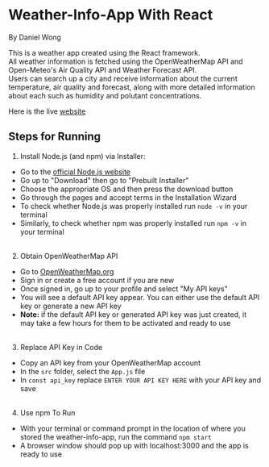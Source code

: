 # Weather-Info-App With React
By Daniel Wong

This is a weather app created using the React framework.  
All weather information is fetched using the OpenWeatherMap API and Open-Meteo's Air Quality API and Weather Forecast API.  
Users can search up a city and receive information about the current temperature, air quality and forecast, along with more detailed information about each such as humidity and polutant concentrations.

Here is the live [website](https://weathercentral.vercel.app/)


## Steps for Running
1. Install Node.js (and npm) via Installer:
* Go to the [official Node.js website](https://nodejs.org/en)
* Go up to "Download" then go to "Prebuilt Installer"
* Choose the appropriate OS and then press the download button
* Go through the pages and accept terms in the Installation Wizard
* To check whether Node.js was properly installed run ```node -v``` in your terminal
* Similarly, to check whether npm was properly installed run ```npm -v``` in your terminal <br><br>

2. Obtain OpenWeatherMap API
* Go to [OpenWeatherMap.org](https://openweathermap.org/)
* Sign in or create a free account if you are new
* Once signed in, go up to your profile and select "My API keys"
* You will see a default API key appear. You can either use the default API key or generate a new API key
* __Note:__ if the default API key or generated API key was just created, it may take a few hours for them to be activated and ready to use <br><br>

3. Replace API Key in Code
* Copy an API key from your OpenWeatherMap account
* In the ```src``` folder, select the ```App.js``` file
* In ```const api_key``` replace ```ENTER YOUR API KEY HERE``` with your API key and save<br><br>

4. Use npm To Run
* With your terminal or command prompt in the location of where you stored the weather-info-app, run the command ```npm start```
* A browser window should pop up with localhost:3000 and the app is ready to use
